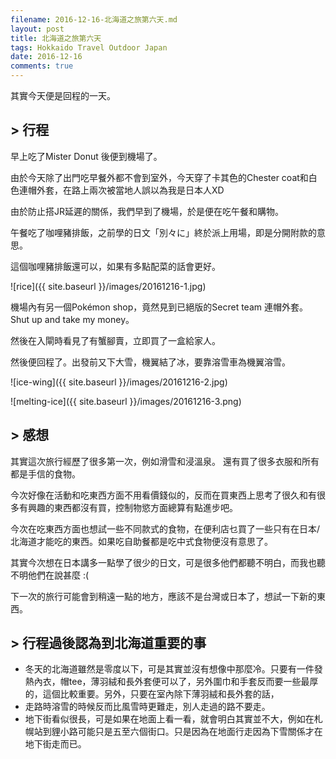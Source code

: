 ```yaml
---
filename: 2016-12-16-北海道之旅第六天.md
layout: post
title: 北海道之旅第六天
tags: Hokkaido Travel Outdoor Japan
date: 2016-12-16
comments: true
---
```

其實今天便是回程的一天。

## > 行程

早上吃了Mister Donut 後便到機場了。

由於今天除了出門吃早餐外都不會到室外，今天穿了卡其色的Chester coat和白色連帽外套，在路上兩次被當地人誤以為我是日本人XD

由於防止搭JR延遲的關係，我們早到了機場，於是便在吃午餐和購物。

午餐吃了咖哩豬排飯，之前學的日文「別々に」終於派上用場，即是分開附款的意思。

這個咖哩豬排飯還可以，如果有多點配菜的話會更好。

![rice]({{ site.baseurl }}/images/20161216-1.jpg)

機場內有另一個Pokémon shop，竟然見到已絕版的Secret team 連帽外套。Shut up and take my money。

然後在入閘時看見了有蟹腳賣，立即買了一盒給家人。

然後便回程了。出發前又下大雪，機翼結了冰，要靠溶雪車為機翼溶雪。

![ice-wing]({{ site.baseurl }}/images/20161216-2.jpg)

![melting-ice]({{ site.baseurl }}/images/20161216-3.png)

## > 感想

其實這次旅行經歷了很多第一次，例如滑雪和浸溫泉。
還有買了很多衣服和所有都是手信的食物。

今次好像在活動和吃東西方面不用看價錢似的，反而在買東西上思考了很久和有很多有興趣的東西都沒有買，控制物慾方面總算有點進步吧。

今次在吃東西方面也想試一些不同款式的食物，在便利店乜買了一些只有在日本/北海道才能吃的東西。如果吃自助餐都是吃中式食物便沒有意思了。

其實今次想在日本講多一點學了很少的日文，可是很多他們都聽不明白，而我也聽不明他們在說甚麼 :(

下一次的旅行可能會到稍遠一點的地方，應該不是台灣或日本了，想試一下新的東西。

## > 行程過後認為到北海道重要的事

* 冬天的北海道雖然是零度以下，可是其實並沒有想像中那麼冷。只要有一件發熱內衣，帽tee，薄羽絨和長外套便可以了，另外圍巾和手套反而要一些最厚的，這個比較重要。另外，只要在室內除下薄羽絨和長外套的話，
* 走路時溶雪的時候反而比風雪時更難走，別人走過的路不要走。
* 地下街看似很長，可是如果在地面上看一看，就會明白其實並不大，例如在札幌站到貍小路可能只是五至六個街口。只是因為在地面行走因為下雪關係才在地下街走而已。
